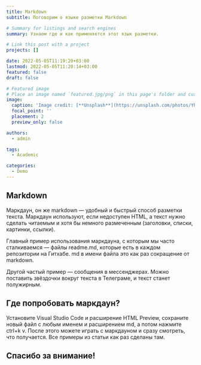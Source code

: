```yaml
---
title: Markdown
subtitle: Поговорим о языке разметки Markdown

# Summary for listings and search engines
summary: Узнаем где и как применяется этот язык разметки.

# Link this post with a project
projects: []

date: 2022-05-05T11:19:20+03:00
lastmod: 2022-05-05T11:20:14+03:00
featured: false
draft: false

# Featured image
# Place an image named `featured.jpg/png` in this page's folder and customize its options here.
image:
  caption: 'Image credit: [**Unsplash**](https://unsplash.com/photos/Yh2Y8avvPec)'
  focal_point: ''
  placement: 2
  preview_only: false

authors:
  - admin

tags:
  - Academic

categories:
  - Demo
---
```


## Markdown

Маркдаун, он же markdown — удобный и быстрый способ разметки текста. Маркдаун используют, если недоступен HTML, а текст нужно сделать читаемым и хотя бы немного размеченным (заголовки, списки, картинки, ссылки).

Главный пример использования маркдауна, с которым мы часто сталкиваемся — файлы readme.md, которые есть в каждом репозитории на Гитхабе. md в имени файла это как раз сокращение от markdown.

Другой частый пример — сообщения в мессенджерах. Можно поставить звёздочки вокруг текста в Телеграме, и текст станет полужирным.

## Где попробовать маркдаун?

Установите Visual Studio Code и расширение HTML Preview, сохраните новый файл с любым именем и расширением md, а потом нажмите ctrl+k v. После этого можете играть с маркдауном и сразу смотреть, что получается. Все примеры из статьи как раз сделаны там.

## Спасибо за внимание!


